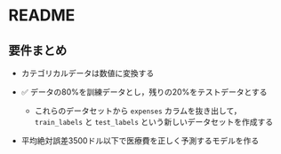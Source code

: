 # README

## 要件まとめ

* カテゴリカルデータは数値に変換する

* ✅ データの80%を訓練データとし，残りの20%をテストデータとする
  * これらのデータセットから `expenses` カラムを抜き出して，`train_labels` と `test_labels` という新しいデータセットを作成する

* 平均絶対誤差3500ドル以下で医療費を正しく予測するモデルを作る